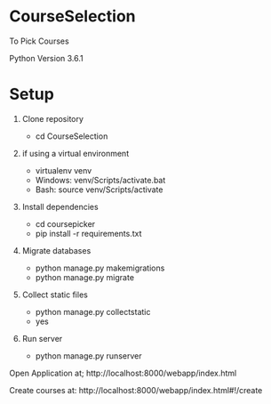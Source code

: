 # CourseSelection
To Pick Courses


Python Version 3.6.1



# Setup
1. Clone repository
   - cd CourseSelection

2. if using a virtual environment
   - virtualenv venv
   - Windows: venv/Scripts/activate.bat 
   - Bash: source venv/Scripts/activate

3. Install dependencies
   - cd coursepicker
   - pip install -r requirements.txt

4. Migrate databases
   - python manage.py makemigrations
   - python manage.py migrate

5. Collect static files
   - python manage.py collectstatic
   - yes

6. Run server
   - python manage.py runserver


Open Application at;
http://localhost:8000/webapp/index.html

Create courses at:
http://localhost:8000/webapp/index.html#!/create
